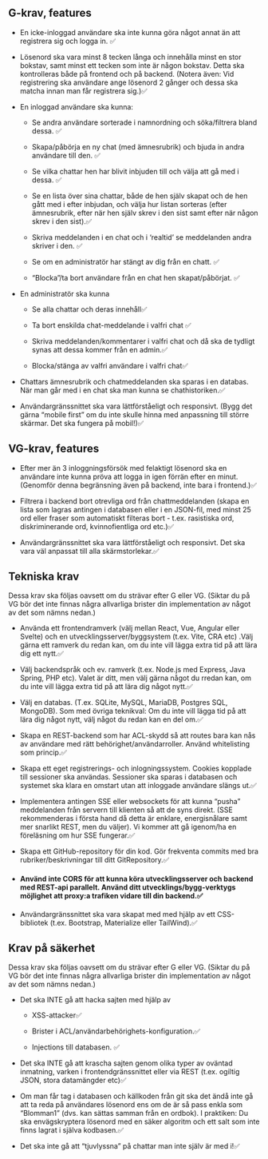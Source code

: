 ## G-krav, features

* En icke-inloggad användare ska inte kunna göra något annat än att registrera sig och logga in. ✅

* Lösenord ska vara minst 8 tecken långa och innehålla minst en stor bokstav, samt minst ett tecken som inte är någon bokstav. Detta ska kontrolleras både på frontend och på backend. (Notera även: Vid registrering ska användare ange lösenord 2 gånger och dessa ska matcha innan man får registrera sig.)✅

* En inloggad användare ska kunna:
  
  * Se andra användare sorterade i namnordning och söka/filtrera bland dessa. ✅
  
  * Skapa/påbörja en ny chat (med ämnesrubrik) och bjuda in andra användare till den. ✅
  
  * Se vilka chattar hen har blivit inbjuden till och välja att gå med i dessa. ✅
  
  * Se en lista över sina chattar, både de hen själv skapat och de hen gått med i efter inbjudan, och välja hur listan sorteras (efter ämnesrubrik, efter när hen själv skrev i den sist samt efter när någon skrev i den sist).✅
  
  * Skriva meddelanden i en chat och i ‘realtid’ se meddelanden andra skriver i den. ✅
  
  * Se om en administratör har stängt av dig från en chatt. ✅
  
  * “Blocka”/ta bort användare från en chat hen skapat/påbörjat. ✅


* En administratör ska kunna
  
  * Se alla chattar och deras innehåll✅
  
  * Ta bort enskilda chat-meddelande i valfri chat ✅
  
  * Skriva meddelanden/kommentarer i valfri chat och då ska de tydligt synas att 
    dessa kommer från en admin.✅
  
  * Blocka/stänga av valfri användare i valfri chat✅
  
* Chattars ämnesrubrik och chatmeddelanden ska sparas i en databas. När man går med i en chat ska man kunna se chathistoriken.✅

* Användargränssnittet ska vara lättförståeligt och responsivt. (Bygg det gärna “mobile first” om du 
inte skulle hinna med anpassning till större skärmar. Det ska fungera på mobil!)✅

## VG-krav, features
  * Efter mer än 3 inloggningsförsök med felaktigt lösenord ska en användare inte kunna pröva att logga in igen förrän efter en minut. (Genomför denna begränsning även på backend, inte bara i frontend.)✅

  * Filtrera i backend bort otrevliga ord från chattmeddelanden (skapa en lista som lagras antingen i databasen eller i en JSON-fil, med minst 25 ord eller fraser som automatiskt filteras bort - t.ex. rasistiska ord, diskriminerande ord, kvinnofientliga ord etc.)✅


  * Användargränssnittet ska vara lättförståeligt och responsivt. Det ska vara väl anpassat till alla skärmstorlekar.✅


## Tekniska krav
Dessa krav ska följas oavsett om du strävar efter G eller VG. (Siktar du på VG bör det inte finnas några allvarliga brister din implementation av något av det som nämns nedan.)

  * Använda ett frontendramverk (välj mellan React, Vue, Angular eller Svelte) och en utvecklingsserver/byggsystem (t.ex. Vite, CRA etc) .Välj gärna ett ramverk du redan kan, om du inte vill lägga extra tid på att lära dig ett nytt.✅

  * Välj backendspråk och ev. ramverk (t.ex. Node.js med Express, Java Spring, PHP etc). Valet är ditt, men välj gärna något du rredan kan, om du inte vill lägga extra tid på att lära dig något nytt.✅

  * Välj en databas. (T.ex. SQLite, MySQL, MariaDB, Postgres SQL, MongoDB). Som med övriga teknikval: Om du inte vill lägga tid på att lära dig något nytt, välj något du redan kan en del om.✅

  * Skapa en REST-backend som har ACL-skydd så att routes bara kan nås av användare med rätt behörighet/användarroller. Använd whitelisting som princip.✅
  
  * Skapa ett eget registrerings- och inlogningssystem. Cookies kopplade till sessioner ska användas. Sessioner ska sparas i databasen och systemet ska klara en omstart utan att inloggade användare slängs ut.✅
  
  * Implementera antingen SSE eller websockets för att kunna “pusha” meddelanden från servern till klienten så att de syns direkt. (SSE rekommenderas i första hand då detta är enklare, energisnålare samt mer snarlikt REST, men du väljer). Vi kommer att gå igenom/ha en föreläsning om hur SSE fungerar.✅

  * Skapa ett GitHub-repository för din kod. Gör frekventa commits med bra rubriker/beskrivningar till ditt GitRepository.✅

  * #### Använd inte CORS för att kunna köra utvecklingsserver och backend med REST-api parallelt. Använd ditt utvecklings/bygg-verktygs möjlighet att proxy:a trafiken vidare till din backend.✅

  * Användargränssnittet ska vara skapat med med hjälp av ett CSS-bibliotek (t.ex. Bootstrap, Materialize eller TailWind).✅


## Krav på säkerhet
Dessa krav ska följas oavsett om du strävar efter G eller VG. (Siktar du på VG bör det inte finnas några allvarliga brister din implementation av något av det som nämns nedan.)

* Det ska INTE gå att hacka sajten med hjälp av
  
  * XSS-attacker✅

  * Brister i ACL/användarbehörighets-konfiguration.✅

  * Injections till databasen. ✅

* Det ska INTE gå att krascha sajten genom olika typer av oväntad inmatning, varken i frontendgränssnittet eller via REST (t.ex. ogiltig JSON, stora datamängder etc)✅

* Om man får tag i databasen och källkoden från git ska det ändå inte gå att ta reda på användares lösenord ens om de är så pass enkla som “Blomman1” (dvs. kan sättas samman från en ordbok). I praktiken: Du ska envägskryptera lösenord med en säker algoritm och ett salt som inte finns lagrat i själva kodbasen.✅

* Det ska inte gå att “tjuvlyssna” på chattar man inte själv är med i!✅
